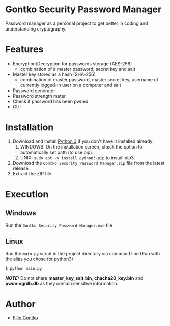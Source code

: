 # Gontko Security Password Manager
Password manager as a personal project to get better in coding and understanding cryptography.

# Features
* Encryption/Decryption for passwords storage (AES-256)
  * combination of a master password, secret key and salt
* Master key stored as a hash (SHA-256) 
  * combination of master password, master secret key, username of currently logged-in user on a computer and salt
* Password generator 
* Password strength meter
* Check if password has been pwned
* GUI

# Installation
1. Download and install [Python 3](https://www.python.org/) if you don't have it installed already.
   1. WINDOWS: On the installation screen, check the option to automatically set path (to use pip).
   2. UNIX: `sudo apt -y install python3-pip` to install pip3.
2. Download the `Gontko Security Password Manager.zip` file from the latest release.
3. Extract the ZIP file

# Execution 
## Windows
Run the `Gontko Security Password Manager.exe` file
## Linux
Run the `main.py` script in the project directory via command line (Run with the alias you chose for python3)
```sh
$ python main.py
```

**_NOTE:_** Do not share **master_key_salt.bin**, **chacha20_key.bin** and **pwdmngrdb.db** as they contain sensitive 
information.

# Author
* [Filip Gontko](https://github.com/filipgontko)

